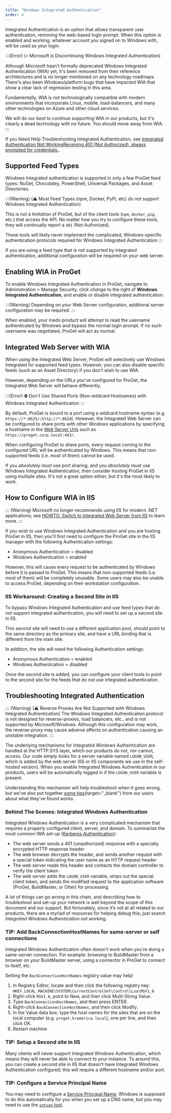 ```yaml
---
title: "Windows Integrated Authentication"
order: 4
---
```


Integrated Authentication is an option that allows transparent user authentication, removing the web-based login prompt. When this option is enabled and working, whatever account you signed on to Windows with, will be used as your login.

:::(Error) (💀  Microsoft is Discontinuing Windows Integrated Authentication)

Although Microsoft hasn't formally deprecated Windows Integrated Authentication (WIA) yet, it's been removed from their reference architectures and is no longer mentioned on any technology roadmaps. There's also been Windows/platform bugs that have impacted WIA that show a clear lack of regression testing in this area.

Fundamentally, WIA is not technologically compatible with modern environments that incorporate Linux, mobile, load-balancers, and many other technologies on Azure and other cloud services. 

We will do our best to continue supporting WIA in our products, but it's clearly a dead technology with no future. You should move away from WIA.
:::

If you Need Help Troubleshooting Integrated Authentication, see [Integrated Authentication Not WorkingReceiving 401 (Not Authorized), always prompted for credentials.](#troubleshooting).

## Supported Feed Types

Windows Integrated authentication is supported in only a few ProGet feed types: NuGet, Chocolatey, PowerShell, Universal Packages, and Asset Directories.

:::(Warning) (⚠ Most Feed Types (npm, Docker, PyPi, etc) do not support Windows Integrated Authentication)

This is not a limitation of ProGet, but of the client tools (`npm`, `docker`, `pip`, etc.) that access the API. No matter how you try to configure these tools, they will continually report a `401` (Not Authorized).

These tools will likely never implement the complicated, Windows-specific authentication protocols required for Windows Integrated Authentication
:::

If you are using a feed type that is not supported by integrated authentication, additional configuration will be required on your web server.

## Enabling WIA in ProGet

To enable Windows Integrated Authentication in ProGet, navigate to Administration > Manage Security, click *change* to the right of **Windows Integrated Authentication**, and enable or disable integrated authentication.

:::(Warning)
Depending on your Web Server configuration, additional server configuration may be required.
:::

When enabled, your Inedo product will attempt to read the username authenticated by Windows and bypass the normal login prompt. If no such username was negotiated, ProGet will act as normal.


## Integrated Web Server with WIA

When using the Integrated Web Server, ProGet will selectively use Windows Integrated for supported feed types. However, you can also disable specific feeds (such as an Asset Directory) if you don't wish to use WIA.

However, depending on the URLs you've configured for ProGet, the Integrated Web Server will behave differently.

:::(Error)
⛔ Don't Use Shared Ports (Non-wildcard Hostnames) with Windows Integrated Authentication
:::


By default, ProGet is bound to a port using a wildcard hostname syntax (e.g. `https://*:8625/;http://*:8624`). However, the Integrated Web Server can be configured to share ports with other Windows applications by specifying a hostname in the [Web Server Urls](/docs/installation/windows/inedo-hub#configuring)  such as `https://proget.corp.local:443/`.

When configuring ProGet to share ports, every request coming to the configured URL will be authenticated by Windows. This means that non-supported feeds (i.e. most of them) cannot be used.

If you *absolutely must* use port sharing, and you *absolutely must* use Windows Integrated Authentication, then consider hosting ProGet in IIS using multiple sites. It's not a great option either, but it's the most likely to work.


## How to Configure WIA in IIS

::: (Warning)
Microsoft no longer recommends using IIS for modern .NET applications; see [HOWTO: Switch to Integrated Web Server from IIS](/docs/installation/windows/web/howto-switch-to-integrated-web-server-from-iis) to learn more.
:::

If you wish to use Windows Integrated Authentication and you are hosting ProGet in IIS, then you'll first need to configure the ProGet site in the IIS manager with the following Authentication settings:
- Anonymous Authentication = disabled
- Windows Authentication = enabled

However, this will cause every request to be authenticated by Windows before it is passed to ProGet. This means that non-supported feeds (i.e. most of them) will be completely unusable. Some users may also be unable to access ProGet, depending on their workstation configuration.

### IIS Workaround: Creating a Second Site in IIS

To bypass Windows Integrated Authentication and use feed types that do not support integrated authentication, you will need to set up a second site in IIS.

This second site will need to use a different application pool, should point to the same directory as the primary site, and have a URL binding that is different from the main site.  

In addition, the site will need the following Authentication settings:
- Anonymous Authentication = enabled
- Windows Authentication = disabled

Once the second site is added, you can configure your client tools to point to the second site for the feeds that do not use integrated authentication.



<h2 id="troubleshooting">Troubleshooting Integrated Authentication</h2>

::: (Warning) (⚠ Reverse Proxies Are Not Supported with Windows Integrated Authentication)
The Windows Integrated Authentication protocol is not designed for reverse-proxies, load balancers, etc., and is not supported by Microsoft/Windows. Although this configuration may work, the reverse-proxy may cause adverse affects on authentication causing an unstable integration.
:::


The underlying mechanisms for Integrated Windows Authentication are handled at the HTTP.SYS layer, which our products do not, nor cannot, access. Our code simply looks for a server variable named `LOGON_USER`, which is added by the web server (IIS or IIS components we use in the self-hosted version). When you enable Integrated Windows Authentication in our products, users will be automatically logged in if the `LOGON_USER` variable is present. 

Understanding this mechanism will help troubleshoot when it goes wrong, but we've also put together [some tips](/docs/installation/security-ldap-active-directory/various-ldap-troubleshooting#iwa-tips){target="_blank"} from our users about what they've found works.

### Behind The Scenes: Integrated Windows Authentication
Integrated Windows Authentication is a very complicated mechanism that requires a properly configured client, server, and domain. To summarize the most common IWA set-up ([Kerberos Authentication](https://technet.microsoft.com/en-us/library/cc772815(v=ws.10).aspx)):

- The web server sends a 401 (unauthorized) response with a specially encrypted HTTP response header
- The web browser decrypts the header, and sends another request with a special token indicating the user name as an HTTP request header
- The web server reads this header and contacts the domain controller to verify the client token
- The web server adds the `LOGON_USER` variable, strips out the special client token, and sends the modified request to the application software (ProGet, BuildMaster, or Otter) for processing

A lot of things can go wrong in this chain, and describing how to troubleshoot and set-up your network is well beyond the scope of this document and our support. But fortunately, since it’s not at all related to our products, there are a myriad of resources for helping debug this; just search *Integrated Windows Authentication not working*.

### TIP: Add BackConnectionHostNames for same-server or self connections

Integrated Windows Authentication often doesn't work when you're doing a same-server connection. For example: browsing to BuildMaster from a browser on your BuildMaster server, using a connector in ProGet to connect to itself, etc.

Setting the `BackConnectionHostNames` registry value may help!

1. In Registry Editor, locate and then click the following registry key: `HKEY_LOCAL_MACHINE\SYSTEM\CurrentControlSet\Control\Lsa\MSV1_0`
2. Right-click `MSV1_0`, point to New, and then click Multi-String Value.
3. Type `BackConnectionHostNames`, and then press ENTER.
4. Right-click `BackConnectionHostNames`, and then click Modify.
5. In the Value data box, type the host names for the sites that are on the local computer (e.g. `proget.kramerica.local`), one per line, and then click OK.
6. Restart machine

### TIP: Setup a Second site in IIS

Many clients will never support Integrated Windows Authentication, which means they will never be able to connect to your instance. To around this, you can create a second site in IIS that doesn't have Integrated Windows Authentication configured; this will require a different hostname and/or port.

### TIP: Configure a Service Principal Name

You may need to configure a [Service Principal Name](https://docs.microsoft.com/en-us/windows/win32/ad/service-principal-names); Windows is supposed to do this automatically for you when you set up a DNS name, but you may need to use the [`setspn` tool](https://docs.microsoft.com/en-us/previous-versions/windows/it-pro/windows-server-2012-r2-and-2012/cc731241(v%3Dws.11)).
